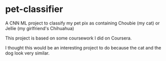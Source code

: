 # pet-classifier
A CNN ML project to classify my pet pix as containing Choubie (my cat) or Jellie (my girlfriend's Chihuahua)

This project is based on some coursework I did on Coursera. 

I thought this would be an interesting project to do because the cat and the dog look very similar.